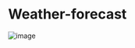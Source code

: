 # Weather-forecast
![image](https://user-images.githubusercontent.com/64627678/184161143-83e3d087-1a5a-48dd-8658-2748c4cea391.png)
